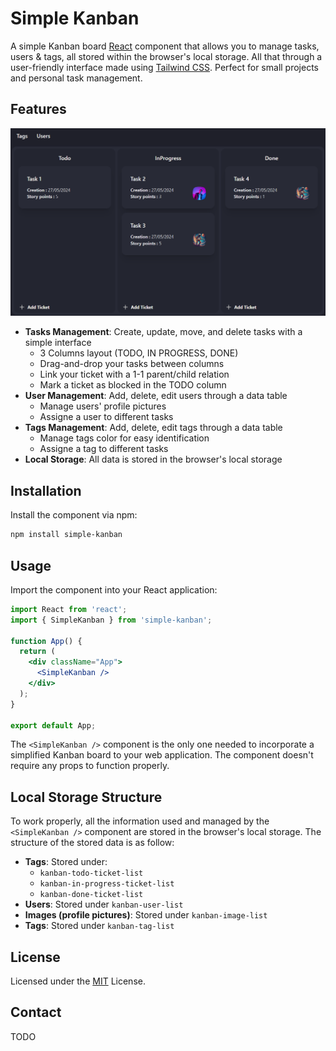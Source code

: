 # Simple Kanban

A simple Kanban board [React](https://react.dev/) component that allows you to manage tasks, users & tags, all stored within the browser's local storage. All that through a user-friendly interface made using [Tailwind CSS](https://tailwindcss.com/). Perfect for small projects and personal task management.

## Features

![Demo image](./public/kanban.png)

- **Tasks Management**: Create, update, move, and delete tasks with a simple interface
  - 3 Columns layout (TODO, IN PROGRESS, DONE)
  - Drag-and-drop your tasks between columns
  - Link your ticket with a 1-1 parent/child relation
  - Mark a ticket as blocked in the TODO column
- **User Management**: Add, delete, edit users through a data table
  - Manage users' profile pictures
  - Assigne a user to different tasks
- **Tags Management**: Add, delete, edit tags through a data table
  - Manage tags color for easy identification
  - Assigne a tag to different tasks
- **Local Storage**: All data is stored in the browser's local storage

## Installation

Install the component via npm:

```bash
npm install simple-kanban
```

## Usage

Import the component into your React application:

```jsx
import React from 'react';
import { SimpleKanban } from 'simple-kanban';

function App() {
  return (
    <div className="App">
      <SimpleKanban />
    </div>
  );
}

export default App;
```

The `<SimpleKanban />` component is the only one needed to incorporate a simplified Kanban board to your web application.
The component doesn't require any props to function properly.

## Local Storage Structure

To work properly, all the information used and managed by the `<SimpleKanban />` component are stored in the browser's local storage.
The structure of the stored data is as follow:

- **Tags**: Stored under:
  - `kanban-todo-ticket-list`
  - `kanban-in-progress-ticket-list`
  - `kanban-done-ticket-list`
- **Users**: Stored under `kanban-user-list`
- **Images (profile pictures)**: Stored under `kanban-image-list`
- **Tags**: Stored under `kanban-tag-list`

## License

Licensed under the [MIT](https://github.com/microsoft/monaco-editor/blob/main/LICENSE.txt) License.

## Contact

TODO
